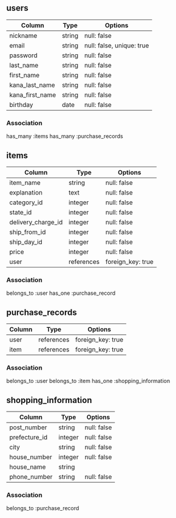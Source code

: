 ## users

| Column          | Type   | Options     |
|-----------------|--------|-------------|
| nickname        | string | null: false |
| email           | string | null: false, unique: true |
| password        | string | null: false |
| last_name       | string | null: false |
| first_name      | string | null: false |
| kana_last_name  | string | null: false |
| kana_first_name | string | null: false |
| birthday        | date   | null: false |


### Association
has_many :items
has_many :purchase_records

## items

| Column          | Type    | Options     |
|-----------------|---------|-------------|
| item_name       | string  | null: false |
| explanation     | text    | null: false |
| category_id     | integer | null: false |
| state_id        | integer | null: false |
| delivery_charge_id | integer | null: false |
| ship_from_id    | integer | null: false |
| ship_day_id     | integer | null: false |
| price           | integer | null: false |
| user            | references | foreign_key: true |

### Association
belongs_to :user
has_one :purchase_record

## purchase_records

| Column          | Type       | Options           |
|-----------------|------------|-------------------|
| user            | references | foreign_key: true |
| item            | references | foreign_key: true |

### Association
belongs_to :user
belongs_to :item
has_one :shopping_information

## shopping_information

| Column          | Type    | Options     |
|-----------------|---------|-------------|
| post_number     | string  | null: false |
| prefecture_id   | integer | null: false |
| city            | string  | null: false |
| house_number    | integer | null: false |
| house_name      | string  |             |
| phone_number    | string  | null: false |

### Association
belongs_to :purchase_record